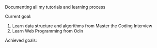 Documenting all my tutorials and learning process

Current goal:
1. Learn data structure and algorithms from Master the Coding Interview
2. Learn Web Programming from Odin

Achieved goals: